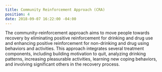 ```yaml
---
title: Community Reinforcement Approach (CRA)
position: 4
date: 2018-09-07 16:22:00 -04:00
---
```


The community-reinforcement approach aims to move people towards recovery by eliminating positive reinforcement for drinking and drug use and enhancing positive reinforcement for non-drinking and drug using behaviors and activities. This approach integrates several treatment components, including building motivation to quit, analyzing drinking patterns, increasing pleasurable activities, learning new coping behaviors, and involving significant others in the recovery process.
